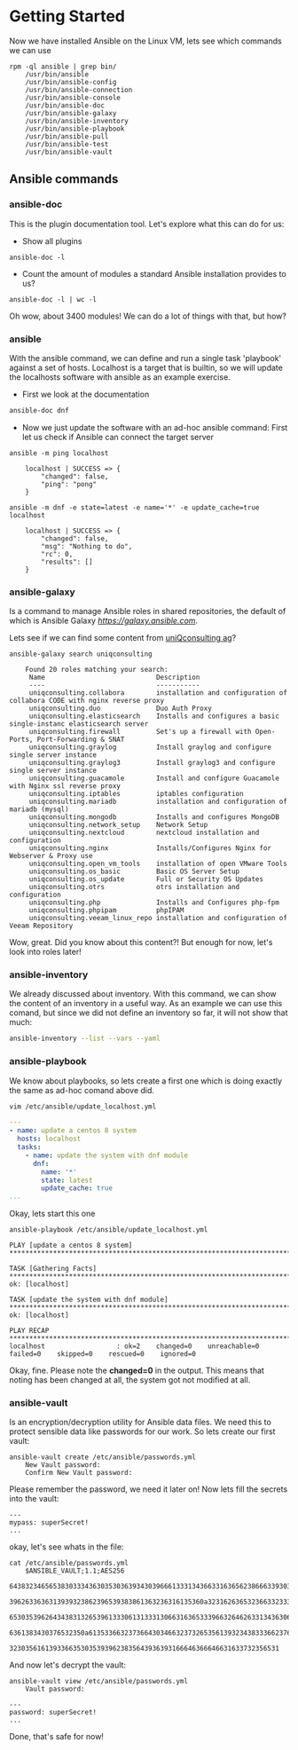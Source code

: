 # Getting Started
Now we have installed Ansible on the Linux VM, lets see which commands we can use
```
rpm -ql ansible | grep bin/
	/usr/bin/ansible
	/usr/bin/ansible-config
	/usr/bin/ansible-connection
	/usr/bin/ansible-console
	/usr/bin/ansible-doc
	/usr/bin/ansible-galaxy
	/usr/bin/ansible-inventory
	/usr/bin/ansible-playbook
	/usr/bin/ansible-pull
	/usr/bin/ansible-test
	/usr/bin/ansible-vault
```

## Ansible commands

### ansible-doc
This is the plugin documentation tool. 
Let's explore what this can do for us:
* Show all plugins
```
ansible-doc -l
```
* Count the amount of modules a standard Ansible installation provides to us?
```
ansible-doc -l | wc -l
```
Oh wow, about 3400 modules!
We can do a lot of things with that, but how?

### ansible
With the ansible command, we can define and run a single task 'playbook' against a set of hosts.
Localhost is a target that is builtin, so we will update the localhosts software with ansible as an example exercise.
* First we look at the documentation
```bash
ansible-doc dnf
```

* Now we just update the software with an ad-hoc ansible command:
First let us check if Ansible can connect the target server
```
ansible -m ping localhost

	localhost | SUCCESS => {
	    "changed": false,
	    "ping": "pong"
	}
```
```
ansible -m dnf -e state=latest -e name='*' -e update_cache=true localhost

	localhost | SUCCESS => {
	    "changed": false,
	    "msg": "Nothing to do",
	    "rc": 0,
	    "results": []
	}
```


### ansible-galaxy
Is a command to manage Ansible roles in shared repositories, the default of which is Ansible Galaxy _https://galaxy.ansible.com_.

Lets see if we can find some content from [uniQconsulting ag](https://www.uniqconsulting.ch)?
```
ansible-galaxy search uniqconsulting

	Found 20 roles matching your search:
	 Name                            Description
	 ----                            -----------
	 uniqconsulting.collabora        installation and configuration of collabora CODE with nginx reverse proxy
	 uniqconsulting.duo              Duo Auth Proxy
	 uniqconsulting.elasticsearch    Installs and configures a basic single-instanc elasticsearch server
	 uniqconsulting.firewall         Set's up a firewall with Open-Ports, Port-Forwarding & SNAT
	 uniqconsulting.graylog          Install graylog and configure single server instance
	 uniqconsulting.graylog3         Install graylog3 and configure single server instance
	 uniqconsulting.guacamole        Install and configure Guacamole with Nginx ssl reverse proxy
	 uniqconsulting.iptables         iptables configuration
	 uniqconsulting.mariadb          installation and configuration of mariadb (mysql)
	 uniqconsulting.mongodb          Installs and configures MongoDB
	 uniqconsulting.network_setup    Network Setup
	 uniqconsulting.nextcloud        nextcloud installation and configuration
	 uniqconsulting.nginx            Installs/Configures Nginx for Webserver & Proxy use
	 uniqconsulting.open_vm_tools    installation of open VMware Tools
	 uniqconsulting.os_basic         Basic OS Server Setup
	 uniqconsulting.os_update        Full or Security OS Updates
	 uniqconsulting.otrs             otrs installation and configuration
	 uniqconsulting.php              Installs and Configures php-fpm
	 uniqconsulting.phpipam          phpIPAM
	 uniqconsulting.veeam_linux_repo installation and configuration of Veeam Repository
```
Wow, great. 
Did you know about this content?!
But enough for now, let's look into roles later!

### ansible-inventory
We already discussed about inventory. With this command, we can show the content of an inventory in a useful way.
As an example we can use this comand, but since we did not define an inventory so far, it will not show that much:
```bash
ansible-inventory --list --vars --yaml
```

### ansible-playbook
We know about playbooks, so lets create a first one which is doing exactly the same as ad-hoc comand above did.
```bash
vim /etc/ansible/update_localhost.yml
```
```yml
---
- name: update a centos 8 system
  hosts: localhost
  tasks:
    - name: update the system with dnf module
      dnf:
        name: '*'
        state: latest
        update_cache: true
...
```
Okay, lets start this one

    ansible-playbook /etc/ansible/update_localhost.yml
```
PLAY [update a centos 8 system] *****************************************************************************************************************************************************************

TASK [Gathering Facts] **************************************************************************************************************************************************************************
ok: [localhost]

TASK [update the system with dnf module] ********************************************************************************************************************************************************
ok: [localhost]

PLAY RECAP **************************************************************************************************************************************************************************************
localhost                  : ok=2    changed=0    unreachable=0    failed=0    skipped=0    rescued=0    ignored=0   

```
Okay, fine.
Please note the **changed=0** in the output.
This means that noting has been changed at all, the system got not modified at all.

### ansible-vault
Is an encryption/decryption utility for Ansible data files.
We need this to protect sensible data like passwords for our work.
So lets create our first vault:
```
ansible-vault create /etc/ansible/passwords.yml
	New Vault password: 
	Confirm New Vault password: 
```
Please remember the password, we need it later on!
Now lets fill the secrets into the vault:
```
---
mypass: superSecret!
...
```
okay, let's see whats in the file:
```
cat /etc/ansible/passwords.yml
	$ANSIBLE_VAULT;1.1;AES256
	64383234656538303334363035303639343039666133313436633163656238666339303031356665
	3962633636313939323862396539383861363236316135360a323162636532366332333461643434
	65303539626434383132653961333061313331306631636533396632646263313436306132646238
	6361383430376532350a613533663237366430346632373265356139323438333662376236636438
	32303561613933663530353939623835643936393166646366646631633732356531
```
And now let's decrypt the vault:
```
ansible-vault view /etc/ansible/passwords.yml
	Vault password: 
```
```
---
password: superSecret!
...
```
Done, that's safe for now!




<!--stackedit_data:
eyJoaXN0b3J5IjpbLTE1MDYxNTI3NjIsLTEyNDY3NjM2NzUsLT
E1MDY0NDIxNDAsMTQyMDc5Nzk5NCwtMjAwNjkzMDAxOSwtMTMw
NDQ5MTMyOCwtMTY2MzcwMjMxNyw5Mjc0MzQwNTEsLTIxMTU2Nj
AzMzcsNjgxMzQ3NDIwLDIwMzU5NjU3MzhdfQ==
-->